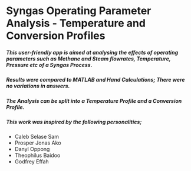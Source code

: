# Syngas Operating Parameter Analysis - Temperature and Conversion Profiles
##### This user-friendly app is aimed at analysing the effects of operating parameters such as Methane and Steam flowrates, Temperature, Pressure etc of a Syngas Process.

##### Results were compared to MATLAB and Hand Calculations; There were no variations in answers.

##### The Analysis can be split into a Temperature Profile and a Conversion Profile.

##### This work was inspired by the following personalities;
* Caleb Selase Sam
* Prosper Jonas Ako
* Danyl Oppong
* Theophilus Baidoo
* Godfrey Effah
